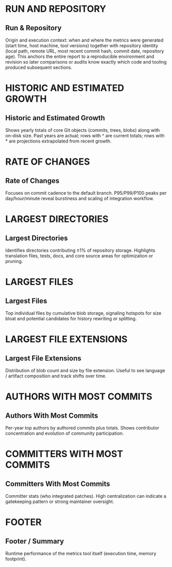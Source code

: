 # RUN AND REPOSITORY
## Run & Repository
Origin and execution context: when and where the metrics were generated (start time, host machine, tool versions) together with repository identity (local path, remote URL, most recent commit hash, commit date, repository age). This anchors the entire report to a reproducible environment and revision so later comparisons or audits know exactly which code and tooling produced subsequent sections.

# HISTORIC AND ESTIMATED GROWTH
## Historic and Estimated Growth
Shows yearly totals of core Git objects (commits, trees, blobs) along with on-disk size. Past years are actual; rows with ^ are current totals; rows with * are projections extrapolated from recent growth.

# RATE OF CHANGES
## Rate of Changes
Focuses on commit cadence to the default branch. P95/P99/P100 peaks per day/hour/minute reveal burstiness and scaling of integration workflow.

# LARGEST DIRECTORIES
## Largest Directories
Identifies directories contributing ≥1% of repository storage. Highlights translation files, tests, docs, and core source areas for optimization or pruning.

# LARGEST FILES
## Largest Files
Top individual files by cumulative blob storage, signaling hotspots for size bloat and potential candidates for history rewriting or splitting.

# LARGEST FILE EXTENSIONS
## Largest File Extensions
Distribution of blob count and size by file extension. Useful to see language / artifact composition and track shifts over time.

# AUTHORS WITH MOST COMMITS
## Authors With Most Commits
Per-year top authors by authored commits plus totals. Shows contributor concentration and evolution of community participation.

# COMMITTERS WITH MOST COMMITS
## Committers With Most Commits
Committer stats (who integrated patches). High centralization can indicate a gatekeeping pattern or strong maintainer oversight.

# FOOTER
## Footer / Summary
Runtime performance of the metrics tool itself (execution time, memory footprint).
